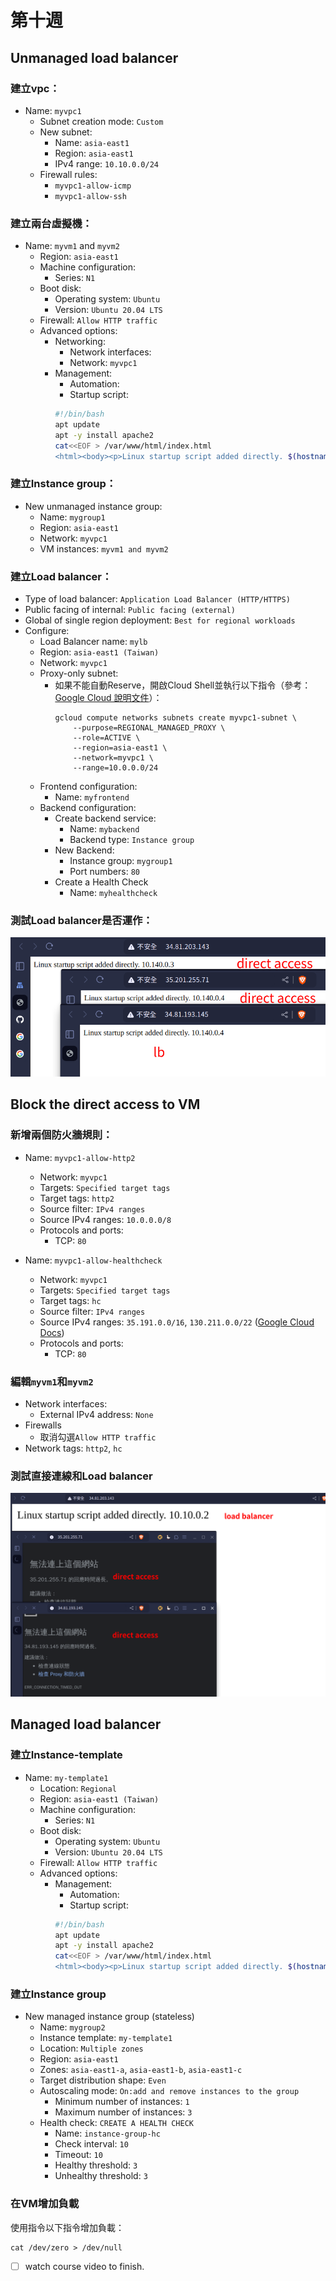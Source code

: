 # 第十週

## Unmanaged load balancer
### 建立vpc：
- Name: `myvpc1`
    - Subnet creation mode: `Custom`
    - New subnet:
        - Name: `asia-east1`
        - Region: `asia-east1`
        - IPv4 range: `10.10.0.0/24`
    - Firewall rules:
        - `myvpc1-allow-icmp`
        - `myvpc1-allow-ssh`

### 建立兩台虛擬機：
- Name: `myvm1` and `myvm2`
    - Region: `asia-east1`
    - Machine configuration:
        - Series: `N1`
    - Boot disk:
        - Operating system: `Ubuntu`
        - Version: `Ubuntu 20.04 LTS`
    - Firewall: `Allow HTTP traffic`
    - Advanced options:
        - Networking:
            - Network interfaces:
            - Network: `myvpc1`
        - Management:
            - Automation:
            - Startup script:
            ```bash
            #!/bin/bash
            apt update
            apt -y install apache2
            cat<<EOF > /var/www/html/index.html
            <html><body><p>Linux startup script added directly. $(hostname -I)</p></body></html>
            ```

### 建立Instance group：
- New unmanaged instance group:
    - Name: `mygroup1`
    - Region: `asia-east1`
    - Network: `myvpc1`
    - VM instances: `myvm1 and myvm2`

### 建立Load balancer：
- Type of load balancer: `Application Load Balancer (HTTP/HTTPS)`
- Public facing of internal: `Public facing (external)`
- Global of single region deployment: `Best for regional workloads`
- Configure:
    - Load Balancer name: `mylb`
    - Region: `asia-east1 (Taiwan)`
    - Network: `myvpc1`
    - Proxy-only subnet:
        - 如果不能自動Reserve，開啟Cloud Shell並執行以下指令（參考：[Google Cloud 說明文件](https://cloud.google.com/load-balancing/docs/proxy-only-subnets#gcloud)）：
            ```
            gcloud compute networks subnets create myvpc1-subnet \
                --purpose=REGIONAL_MANAGED_PROXY \
                --role=ACTIVE \
                --region=asia-east1 \
                --network=myvpc1 \
                --range=10.0.0.0/24
            ```
    - Frontend configuration:
        - Name: `myfrontend`
    - Backend configuration:
        - Create backend service:
            - Name: `mybackend`
            - Backend type: `Instance group`
        - New Backend:
            - Instance group: `mygroup1`
            - Port numbers: `80`
        - Create a Health Check
            - Name: `myhealthcheck`

### 測試Load balancer是否運作：
![](src/linux-2024111201.png)

## Block the direct access to VM
### 新增兩個防火牆規則：
- Name: `myvpc1-allow-http2`
    - Network: `myvpc1`
    - Targets: `Specified target tags`
    - Target tags: `http2`
    - Source filter: `IPv4 ranges`
    - Source IPv4 ranges: `10.0.0.0/8`
    - Protocols and ports:
        - TCP: `80`

- Name: `myvpc1-allow-healthcheck`
    - Network: `myvpc1`
    - Targets: `Specified target tags`
    - Target tags: `hc`
    - Source filter: `IPv4 ranges`
    - Source IPv4 ranges: `35.191.0.0/16`, `130.211.0.0/22` ([Google Cloud Docs](https://cloud.google.com/load-balancing/docs/health-check-concepts#ip-ranges))
    - Protocols and ports:
        - TCP: `80`

### 編輯`myvm1`和`myvm2`
- Network interfaces:
    - External IPv4 address: `None`
- Firewalls
    - 取消勾選`Allow HTTP traffic`
- Network tags: `http2`, `hc`

### 測試直接連線和Load balancer
![](src/linux-2024111202.png)

## Managed load balancer
### 建立Instance-template
- Name: `my-template1`
    - Location: `Regional`
    - Region: `asia-east1 (Taiwan)`
    - Machine configuration:
        - Series: `N1`
    - Boot disk:
        - Operating system: `Ubuntu`
        - Version: `Ubuntu 20.04 LTS`
    - Firewall: `Allow HTTP traffic`
    - Advanced options:
        - Management:
            - Automation:
            - Startup script:
            ```bash
            #!/bin/bash
            apt update
            apt -y install apache2
            cat<<EOF > /var/www/html/index.html
            <html><body><p>Linux startup script added directly. $(hostname -I)</p></body></html>
            ```

### 建立Instance group
- New managed instance group (stateless)
    - Name: `mygroup2`
    - Instance template: `my-template1`
    - Location: `Multiple zones`
    - Region: `asia-east1`
    - Zones: `asia-east1-a`, `asia-east1-b`, `asia-east1-c`
    - Target distribution shape: `Even`
    - Autoscaling mode: `On:add and remove instances to the group`
        - Minimum number of instances: `1`
        - Maximum number of instances: `3`
    - Health check: `CREATE A HEALTH CHECK`
        - Name: `instance-group-hc`
        - Check interval: `10`
        - Timeout: `10`
        - Healthy threshold: `3`
        - Unhealthy threshold: `3`

### 在VM增加負載
使用指令以下指令增加負載：<br>
```
cat /dev/zero > /dev/null
```

- [ ] watch course video to finish.
